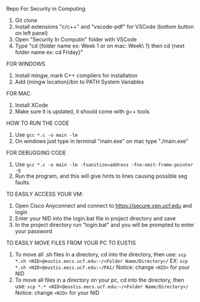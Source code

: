 Repo For Security in Computing
1. Git clone
2. Install extensions "c/c++" and "vscode-pdf" for VSCode (bottom button on left panel)
3. Open "Security In Computin" folder with VSCode
4. Type "cd {folder name ex: Week 1 or on mac: Week\ 1} then cd {next folder name ex: cd Friday}"

FOR WINDOWS
1. Install mingw, mark C++ compilers for installation
2. Add {mingw location}/bin to PATH System Variables

FOR MAC
1. Install XCode
2. Make sure it is updated, it should come with g++ tools

HOW TO RUN THE CODE
1. Use `gcc *.c -o main -lm`
2. On windows just type in terminal "main.exe" on mac type "./main.exe"

FOR DEBUGGING CODE
1. Use `gcc *.c -o main -lm -fsanitize=address -fno-omit-frame-pointer -g`
2. Run the program, and this will give hints to lines causing possible seg faults.

TO EASILY ACCESS YOUR VM:
1. Open Cisco Anyconnect and connect to https://secure.vpn.ucf.edu and login
2. Enter your NID into the login.bat file in project directory and save
3. In the project directory run "login.bat" and you will be prompted to enter your password

TO EASILY MOVE FILES FROM YOUR PC TO EUSTIS
1. To move all .sh files in a directory, cd into the directory, then use: `scp *.sh <NID>@eustis.eecs.ucf.edu:~/<Folder Name/Directory>/` EX: `scp *.sh <NID>@eustis.eecs.ucf.edu:~/PA1/` Notice: change `<NID>` for your NID
2. To move all files in a directory on your pc, cd into the directory, then use: `scp *.* <NID>@eustis.eecs.ucf.edu:~/<Folder Name/Directory>/` Notice: change `<NID>` for your NID